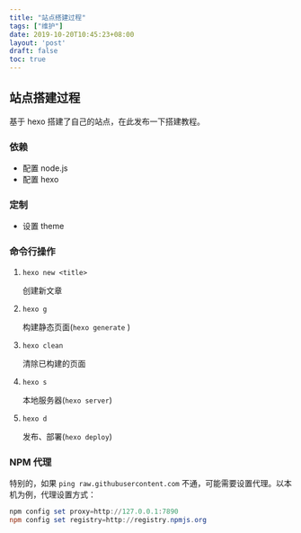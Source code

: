```yaml
---
title: "站点搭建过程"
tags: ["维护"]
date: 2019-10-20T10:45:23+08:00
layout: 'post'
draft: false
toc: true
---
```


## 站点搭建过程

基于 hexo 搭建了自己的站点，在此发布一下搭建教程。
<!--more-->

### 依赖

+ 配置 node.js
+ 配置 hexo


### 定制
+ 设置 theme


### 命令行操作

1. `hexo new <title>`

   创建新文章

2. `hexo g`

   构建静态页面(`hexo generate` )

3. `hexo clean`

   清除已构建的页面

4. `hexo s`

   本地服务器(`hexo server`)

5. `hexo d`

   发布、部署(`hexo deploy`)

### NPM 代理

特别的，如果 `ping raw.githubusercontent.com` 不通，可能需要设置代理。以本机为例，代理设置方式：

```ps1
npm config set proxy=http://127.0.0.1:7890
npm config set registry=http://registry.npmjs.org
```
